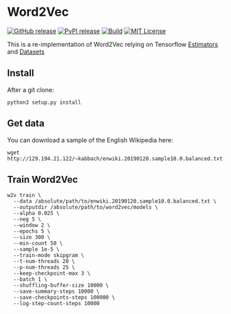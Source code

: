 # Word2Vec

[![GitHub release][release-image]][release-url]
[![PyPI release][pypi-image]][pypi-url]
[![Build][travis-image]][travis-url]
[![MIT License][license-image]][license-url]

This is a re-implementation of Word2Vec relying on Tensorflow
[Estimators](https://www.tensorflow.org/guide/estimators) and
[Datasets](https://www.tensorflow.org/guide/datasets_for_estimators)

## Install
After a git clone:
```shell
python3 setup.py install
```

## Get data
You can download a sample of the English Wikipedia here:
```shell
wget http://129.194.21.122/~kabbach/enwiki.20190120.sample10.0.balanced.txt.7z
```

## Train Word2Vec
```shell
w2v train \
  --data /absolute/path/to/enwiki.20190120.sample10.0.balanced.txt \
  --outputdir /absolute/path/to/word2vec/models \
  --alpha 0.025 \
  --neg 5 \
  --window 2 \
  --epochs 5 \
  --size 300 \
  --min-count 50 \
  --sample 1e-5 \
  --train-mode skipgram \
  --t-num-threads 20 \
  --p-num-threads 25 \
  --keep-checkpoint-max 3 \
  --batch 1 \
  --shuffling-buffer-size 10000 \
  --save-summary-steps 10000 \
  --save-checkpoints-steps 100000 \
  --log-step-count-steps 10000
```

[release-image]:https://img.shields.io/github/release/akb89/word2vec.svg?style=flat-square
[release-url]:https://github.com/akb89/word2vec/releases/latest
[pypi-image]:https://img.shields.io/pypi/v/tf-word2vec.svg?style=flat-square
[pypi-url]:https://pypi.org/project/tf-word2vec/
[travis-image]:https://img.shields.io/travis/akb89/word2vec.svg?style=flat-square
[travis-url]:https://travis-ci.org/akb89/word2vec
[license-image]:http://img.shields.io/badge/license-MIT-000000.svg?style=flat-square
[license-url]:LICENSE.txt
